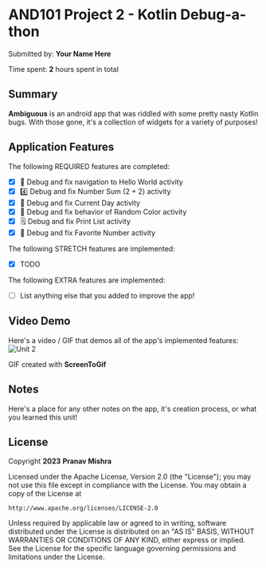 # AND101 Project 2 - Kotlin Debug-a-thon

Submitted by: **Your Name Here**

Time spent: **2** hours spent in total

## Summary

**Ambiguous** is an android app that was riddled with some pretty nasty Kotlin bugs.  With those gone, it's a collection of widgets for a variety of purposes!

## Application Features


The following REQUIRED features are completed:

- [X] 👋 Debug and fix navigation to Hello World activity
- [X] 4️⃣ Debug and fix Number Sum (2 + 2) activity
- [X] 📅 Debug and fix Current Day activity 
- [X] 🌈 Debug and fix behavior of Random Color activity
- [X] 🗒️ Debug and fix Print List activity
- [X] 💯 Debug and fix Favorite Number activity

The following STRETCH features are implemented:

- [X] TODO

The following EXTRA features are implemented:

- [ ] List anything else that you added to improve the app!

## Video Demo

Here's a video / GIF that demos all of the app's implemented features:
![Unit 2](https://github.com/PranavMishra28/Unit2-CodePath/assets/90290458/1765eba5-10ed-4ec7-988d-e659099e28e3)


GIF created with **ScreenToGif**


## Notes

Here's a place for any other notes on the app, it's creation process, or what you learned this unit!

## License

Copyright **2023** **Pranav Mishra**

Licensed under the Apache License, Version 2.0 (the "License");
you may not use this file except in compliance with the License.
You may obtain a copy of the License at

    http://www.apache.org/licenses/LICENSE-2.0

Unless required by applicable law or agreed to in writing, software
distributed under the License is distributed on an "AS IS" BASIS,
WITHOUT WARRANTIES OR CONDITIONS OF ANY KIND, either express or implied.
See the License for the specific language governing permissions and
limitations under the License.
